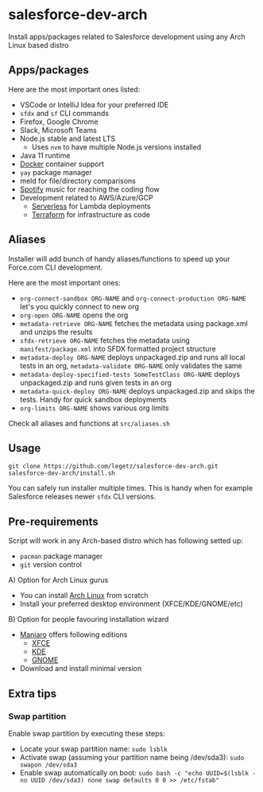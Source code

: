 # salesforce-dev-arch

Install apps/packages related to Salesforce development using any Arch Linux based distro

## Apps/packages

Here are the most important ones listed:

- VSCode or IntelliJ Idea for your preferred IDE
- `sfdx` and `sf` CLI commands
- Firefox, Google Chrome
- Slack, Microsoft Teams
- Node.js stable and latest LTS
  - Uses `nvm` to have multiple Node.js versions installed
- Java 11 runtime
- [Docker](https://www.docker.com/) container support
- `yay` package manager
- meld for file/directory comparisons
- [Spotify](https://spotify.com) music for reaching the coding flow
- Development related to AWS/Azure/GCP
  - [Serverless](https://www.serverless.com/) for Lambda deployments
  - [Terraform](https://www.terraform.io/) for infrastructure as code

## Aliases
Installer will add bunch of handy aliases/functions to speed up your Force.com CLI development.

Here are the most important ones:
- `org-connect-sandbox ORG-NAME` and `org-connect-production ORG-NAME` let's you quickly connect to new org
- `org-open ORG-NAME` opens the org
- `metadata-retrieve ORG-NAME` fetches the metadata using package.xml and unzips the results
- `sfdx-retrieve ORG-NAME` fetches the metadata using `manifest/package.xml` into SFDX formatted project structure
- `metadata-deploy ORG-NAME` deploys unpackaged.zip and runs all local tests in an org, `metadata-validate ORG-NAME` only validates the same
- `metadata-deploy-specified-tests SomeTestClass ORG-NAME` deploys unpackaged.zip and runs given tests in an org
- `metadata-quick-deploy ORG-NAME` deploys unpackaged.zip and skips the tests. Handy for quick sandbox deployments
- `org-limits ORG-NAME` shows various org limits

Check all aliases and functions at `src/aliases.sh`

## Usage

```
git clone https://github.com/legetz/salesforce-dev-arch.git
salesforce-dev-arch/install.sh
```

You can safely run installer multiple times. This is handy when for example Salesforce releases newer `sfdx` CLI versions.

## Pre-requirements

Script will work in any Arch-based distro which has following setted up:
- `pacman` package manager
- `git` version control

A) Option for Arch Linux gurus

- You can install [Arch Linux](https://www.archlinux.org/) from scratch
- Install your preferred desktop environment (XFCE/KDE/GNOME/etc)

B) Option for people favouring installation wizard

- [Manjaro](https://manjaro.org/) offers following editions
  - [XFCE](https://manjaro.org/downloads/official/xfce/)
  - [KDE](https://manjaro.org/downloads/official/kde/)
  - [GNOME](https://manjaro.org/downloads/official/gnome/)
- Download and install minimal version

## Extra tips

### Swap partition

Enable swap partition by executing these steps:
* Locate your swap partition name: `sudo lsblk`
* Activate swap (assuming your partition name being /dev/sda3): `sudo swapon /dev/sda3`
* Enable swap automatically on boot: `sudo bash -c "echo UUID=$(lsblk -no UUID /dev/sda3) none swap defaults 0 0 >> /etc/fstab"`